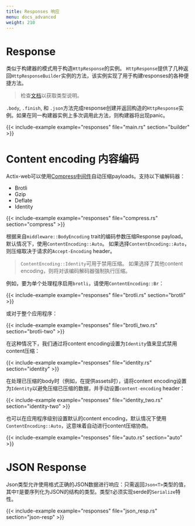 ```yaml
---
title: Responses 响应
menu: docs_advanced
weight: 210
---
```


# Response

类似于构建器的模式用于构造`HttpResponse`的实例。 `HttpResponse`提供了几种返回`HttpResponseBuilder`实例的方法，该实例实现了用于构建responses的各种便捷方法。

> 检查[文档][responsebuilder]以获取类型说明。 

`.body`, `.finish`, 和 `.json`方法完成response创建并返回构造的`HttpResponse`实例。如果在同一构建器实例上多次调用此方法，则构建器将出现panic。

{{< include-example example="responses" file="main.rs" section="builder" >}}

# Content encoding 内容编码

Actix-web可以使用[Compress中间件][compressmidddleware]自动压缩payloads。支持以下编解码器：

* Brotli
* Gzip
* Deflate
* Identity

{{< include-example example="responses" file="compress.rs" section="compress" >}}

根据来自`middleware::BodyEncoding` trait的编码参数压缩Response payload。
默认情况下，使用`ContentEncoding::Auto`。
如果选择`ContentEncoding::Auto`，则压缩取决于请求的`Accept-Encoding` header。

> `ContentEncoding::Identity`可用于禁用压缩。
> 如果选择了其他content encoding，则将对该编码解码器强制执行压缩。

例如，要为单个处理程序启用`brotli`，请使用`ContentEncoding::Br`：

{{< include-example example="responses" file="brotli.rs" section="brotli" >}}

或对于整个应用程序：

{{< include-example example="responses" file="brotli_two.rs" section="brotli-two" >}}

在这种情况下，我们通过将content encoding设置为`Identity`值来显式禁用content压缩：

{{< include-example example="responses" file="identity.rs" section="identity" >}}

在处理已压缩的body时（例如，在提供assets时），请将content encoding设置为`Identity`以避免压缩已压缩的数据，并手动设置`content-encoding` header：

{{< include-example example="responses" file="identity_two.rs" section="identity-two" >}}

也可以在应用程序级别设置默认的content encoding，默认情况下使用`ContentEncoding::Auto`，这意味着自动进行content压缩协商。

{{< include-example example="responses" file="auto.rs" section="auto" >}}

# JSON Response

Json类型允许使用格式正确的JSON数据进行响应：只需返回`Json<T>`类型的值，其中`T`是要序列化为JSON的结构的类型。类型`T`必须实现serde的`Serialize`特性。

{{< include-example example="responses" file="json_resp.rs" section="json-resp" >}}

[responsebuilder]: https://docs.rs/actix-web/2/actix_web/dev/struct.HttpResponseBuilder.html
[compressmidddleware]: https://docs.rs/actix-web/2/actix_web/middleware/struct.Compress.html
